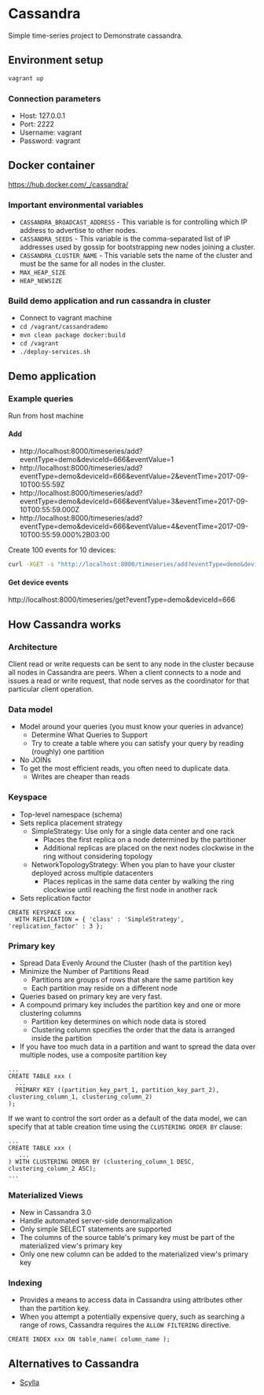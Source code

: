 # Cassandra
Simple time-series project to Demonstrate cassandra.

## Environment setup
```sh
vagrant up
```

### Connection parameters
- Host: 127.0.0.1
- Port: 2222
- Username: vagrant
- Password: vagrant


## Docker container
https://hub.docker.com/_/cassandra/


### Important environmental variables
- `CASSANDRA_BROADCAST_ADDRESS` - This variable is for controlling which IP address to advertise to other nodes.
- `CASSANDRA_SEEDS` - This variable is the comma-separated list of IP addresses used by gossip for bootstrapping new nodes joining a cluster.
- `CASSANDRA_CLUSTER_NAME` - This variable sets the name of the cluster and must be the same for all nodes in the cluster.
- `MAX_HEAP_SIZE`
- `HEAP_NEWSIZE`


### Build demo application and run cassandra in cluster
- Connect to vagrant machine
- `cd /vagrant/cassandrademo`
- `mvn clean package docker:build`
- `cd /vagrant`
- `./deploy-services.sh`


## Demo application

### Example queries
Run from host machine

#### Add
- http://localhost:8000/timeseries/add?eventType=demo&deviceId=666&eventValue=1
- http://localhost:8000/timeseries/add?eventType=demo&deviceId=666&eventValue=2&eventTime=2017-09-10T00:55:59Z
- http://localhost:8000/timeseries/add?eventType=demo&deviceId=666&eventValue=3&eventTime=2017-09-10T00:55:59.000Z
- http://localhost:8000/timeseries/add?eventType=demo&deviceId=666&eventValue=4&eventTime=2017-09-10T00:55:59.000%2B03:00

Create 100 events for 10 devices:
```sh
curl -XGET -s "http://localhost:8000/timeseries/add?eventType=demo&deviceId=[1-10]&eventValue=[1-100]"
```

#### Get device events
http://localhost:8000/timeseries/get?eventType=demo&deviceId=666

## How Cassandra works

### Architecture
Client read or write requests can be sent to any node in the cluster because all nodes in Cassandra are peers. When a client connects to a node and issues a read or write request, that node serves as the coordinator for that particular client operation.

### Data model
- Model around your queries (you must know your queries in advance)
    - Determine What Queries to Support
    - Try to create a table where you can satisfy your query by reading (roughly) one partition
- No JOINs
- To get the most efficient reads, you often need to duplicate data.
    - Writes are cheaper than reads

### Keyspace
- Top-level namespace (schema)
- Sets replica placement strategy
    - SimpleStrategy: Use only for a single data center and one rack
        - Places the first replica on a node determined by the partitioner
        - Additional replicas are placed on the next nodes clockwise in the ring without considering topology
    - NetworkTopologyStrategy: When you plan to have your cluster deployed across multiple datacenters
        - Places replicas in the same data center by walking the ring clockwise until reaching the first node in another rack
- Sets replication factor

```cql
CREATE KEYSPACE xxx
  WITH REPLICATION = { 'class' : 'SimpleStrategy', 'replication_factor' : 3 };
```

### Primary key
- Spread Data Evenly Around the Cluster (hash of the partition key)
- Minimize the Number of Partitions Read
    - Partitions are groups of rows that share the same partition key
    - Each partition may reside on a different node
- Queries based on primary key are very fast.
- A compound primary key includes the partition key and one or more clustering columns
    - Partition key determines on which node data is stored
    - Clustering column specifies the order that the data is arranged inside the partition
- If you have too much data in a partition and want to spread the data over multiple nodes, use a composite partition key

```cql
...
CREATE TABLE xxx (
  ...
  PRIMARY KEY ((partition_key_part_1, partition_key_part_2), clustering_column_1, clustering_column_2)
);
```

If we want to control the sort order as a default of the data model, we can specify that at table creation time using the `CLUSTERING ORDER BY` clause:

```cql
...
CREATE TABLE xxx (
   ...
) WITH CLUSTERING ORDER BY (clustering_column_1 DESC, clustering_column_2 ASC);
...
```

### Materialized Views
- New in Cassandra 3.0
- Handle automated server-side denormalization
- Only simple SELECT statements are supported
- The columns of the source table's primary key must be part of the materialized view's primary key
- Only one new column can be added to the materialized view's primary key

### Indexing
- Provides a means to access data in Cassandra using attributes other than the partition key.
- When you attempt a potentially expensive query, such as searching a range of rows, Cassandra requires the `ALLOW FILTERING` directive.

```cql
CREATE INDEX xxx ON table_name( column_name );
```
## Alternatives to Cassandra
- [Scylla](http://www.scylladb.com/)